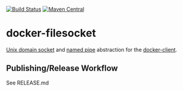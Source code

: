 [![Build Status](https://img.shields.io/github/workflow/status/docker-client/docker-filesocket/Publish?style=for-the-badge)](https://github.com/docker-client/docker-filesocket/actions)
[![Maven Central](https://img.shields.io/maven-central/v/de.gesellix/docker-filesocket.svg?style=for-the-badge&maxAge=86400)](https://search.maven.org/search?q=g:de.gesellix%20AND%20a:docker-filesocket)

# docker-filesocket

[Unix domain socket](https://en.wikipedia.org/wiki/Unix_domain_socket) and [named pipe](https://en.wikipedia.org/wiki/Named_pipe#In_Windows) abstraction
for the [docker-client](https://github.com/gesellix/docker-client).

## Publishing/Release Workflow

See RELEASE.md
